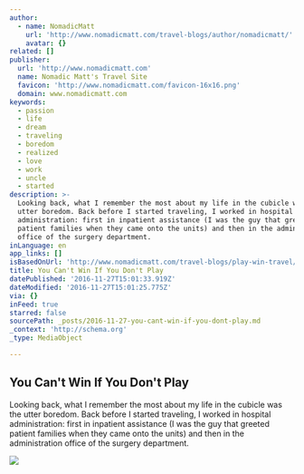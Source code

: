 ```yaml
---
author:
  - name: NomadicMatt
    url: 'http://www.nomadicmatt.com/travel-blogs/author/nomadicmatt/'
    avatar: {}
related: []
publisher:
  url: 'http://www.nomadicmatt.com'
  name: Nomadic Matt's Travel Site
  favicon: 'http://www.nomadicmatt.com/favicon-16x16.png'
  domain: www.nomadicmatt.com
keywords:
  - passion
  - life
  - dream
  - traveling
  - boredom
  - realized
  - love
  - work
  - uncle
  - started
description: >-
  Looking back, what I remember the most about my life in the cubicle was the
  utter boredom. Back before I started traveling, I worked in hospital
  administration: first in inpatient assistance (I was the guy that greeted
  patient families when they came onto the units) and then in the administration
  office of the surgery department.
inLanguage: en
app_links: []
isBasedOnUrl: 'http://www.nomadicmatt.com/travel-blogs/play-win-travel/'
title: You Can't Win If You Don't Play
datePublished: '2016-11-27T15:01:33.919Z'
dateModified: '2016-11-27T15:01:25.775Z'
via: {}
inFeed: true
starred: false
sourcePath: _posts/2016-11-27-you-cant-win-if-you-dont-play.md
_context: 'http://schema.org'
_type: MediaObject

---
```

<article style=""><h1>You Can't Win If You Don't Play</h1><p>Looking back, what I remember the most about my life in the cubicle was the utter boredom. Back before I started traveling, I worked in hospital administration: first in inpatient assistance (I was the guy that greeted patient families when they came onto the units) and then in the administration office of the surgery department.</p><img src="http://www.nomadicmatt.com/wp-content/uploads/2016/11/winplay003.jpg" /></article>